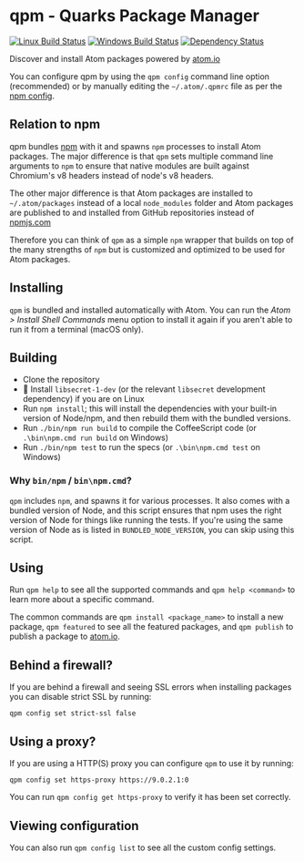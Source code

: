 # qpm - Quarks Package Manager

[![Linux Build Status](https://travis-ci.org/atom/qpm.svg?branch=master)](https://travis-ci.org/atom/qpm)
[![Windows Build Status](https://ci.appveyor.com/api/projects/status/j6ixw374a397ugkb/branch/master?svg=true)](https://ci.appveyor.com/project/Atom/qpm/branch/master)
[![Dependency Status](https://david-dm.org/atom/qpm.svg)](https://david-dm.org/atom/qpm)

Discover and install Atom packages powered by [atom.io](https://atom.io)

You can configure qpm by using the `qpm config` command line option (recommended) or by manually editing the `~/.atom/.qpmrc` file as per the [npm config](https://docs.npmjs.com/misc/config).

## Relation to npm

qpm bundles [npm](https://github.com/npm/npm) with it and spawns `npm` processes to install Atom packages. The major difference is that `qpm` sets multiple command line arguments to `npm` to ensure that native modules are built against Chromium's v8 headers instead of node's v8 headers.

The other major difference is that Atom packages are installed to `~/.atom/packages` instead of a local `node_modules` folder and Atom packages are published to and installed from GitHub repositories instead of [npmjs.com](https://www.npmjs.com/)

Therefore you can think of `qpm` as a simple `npm` wrapper that builds on top of the many strengths of `npm` but is customized and optimized to be used for Atom packages.

## Installing

`qpm` is bundled and installed automatically with Atom. You can run the _Atom > Install Shell Commands_ menu option to install it again if you aren't able to run it from a terminal (macOS only).

## Building

  * Clone the repository
  * :penguin: Install `libsecret-1-dev` (or the relevant `libsecret` development dependency) if you are on Linux
  * Run `npm install`; this will install the dependencies with your built-in version of Node/npm, and then rebuild them with the bundled versions.
  * Run `./bin/npm run build` to compile the CoffeeScript code (or `.\bin\npm.cmd run build` on Windows)
  * Run `./bin/npm test` to run the specs (or `.\bin\npm.cmd test` on Windows)

### Why `bin/npm` / `bin\npm.cmd`?

`qpm` includes `npm`, and spawns it for various processes. It also comes with a bundled version of Node, and this script ensures that npm uses the right version of Node for things like running the tests. If you're using the same version of Node as is listed in `BUNDLED_NODE_VERSION`, you can skip using this script.

## Using

Run `qpm help` to see all the supported commands and `qpm help <command>` to
learn more about a specific command.

The common commands are `qpm install <package_name>` to install a new package,
`qpm featured` to see all the featured packages, and `qpm publish` to publish
a package to [atom.io](https://atom.io).

## Behind a firewall?

If you are behind a firewall and seeing SSL errors when installing packages
you can disable strict SSL by running:

```
qpm config set strict-ssl false
```

## Using a proxy?

If you are using a HTTP(S) proxy you can configure `qpm` to use it by running:

```
qpm config set https-proxy https://9.0.2.1:0
```

You can run `qpm config get https-proxy` to verify it has been set correctly.

## Viewing configuration

You can also run `qpm config list` to see all the custom config settings.
